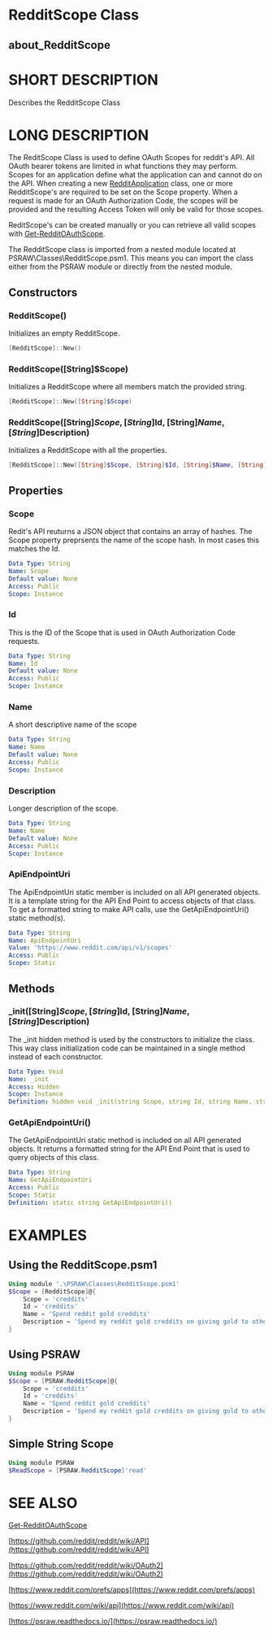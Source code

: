 ﻿# RedditScope Class
## about_RedditScope

# SHORT DESCRIPTION
Describes the RedditScope Class

# LONG DESCRIPTION
The ReditScope Class is used to define OAuth Scopes for reddit's API. All OAuth bearer tokens are limited in what functions they may perform. Scopes for an application define what the application can and cannot do on the API. When creating a new [RedditApplication](https://psraw.readthedocs.io/en/latest/Module/about_RedditApplication)
 class, one or more RedditScope's are required to be set on the Scope property. When a request is made for an OAuth Authorization Code, the scopes will be provided and the resulting Access Token will only be valid for those scopes.

ReditScope's can be created manually or you can retrieve all valid scopes with [Get-RedditOAuthScope](https://psraw.readthedocs.io/en/latest/Module/Get-RedditOAuthScope).

The RedditScope class is imported from a nested module located at PSRAW\Classes\RedditScope.psm1. This means you can import the class either from the PSRAW module or directly from the nested module.


## Constructors

### RedditScope()
Initializes an empty RedditScope.

```powershell
[RedditScope]::New()
```

### RedditScope([String]$Scope)
Initializes a RedditScope where all members match the provided string.

```powershell
[RedditScope]::New([String]$Scope)
```

### RedditScope([String]$Scope, [String]$Id, [String]$Name, [String]$Description)
Initializes a RedditScope with all the properties.

```powershell
[RedditScope]::New([String]$Scope, [String]$Id, [String]$Name, [String]$Description)
```

## Properties

### Scope
Redit's API reuturns a JSON object that contains an array of hashes. The Scope property preprsents the name of the scope hash. In most cases this matches the Id.

```yaml
Data Type: String
Name: Scope
Default value: None
Access: Public
Scope: Instance
```

### Id
This is the ID of the Scope that is used in OAuth Authorization Code requests.

```yaml
Data Type: String
Name: Id
Default value: None
Access: Public
Scope: Instance
```

### Name
A short descriptive name of the scope

```yaml
Data Type: String
Name: Name
Default value: None
Access: Public
Scope: Instance
```

### Description
Longer description of the scope.

```yaml
Data Type: String
Name: Name
Default value: None
Access: Public
Scope: Instance
```

### ApiEndpointUri
The ApiEndpointUri static member is included on all API generated objects. It is a template string for the API End Point to access objects of that class. To get a formatted string to make API calls, use the GetApiEndpointUri() static method(s).

```yaml
Data Type: String
Name: ApiEndpointUri
Value: 'https://www.reddit.com/api/v1/scopes'
Access: Public
Scope: Static
```

## Methods

### _init([String]$Scope, [String]$Id, [String]$Name, [String]$Description)
The _init hidden method is used by the constructors to initialize the class. This way class initialization code can be maintained in a single method instead of each constructor.

```yaml
Data Type: Void
Name: _init
Access: Hidden
Scope: Instance
Definition: hidden void _init(string Scope, string Id, string Name, string Description)
```

### GetApiEndpointUri()
The GetApiEndpointUri static method is included on all API generated objects. It returns a formatted string for the API End Point that is used to query objects of this class.

```yaml
Data Type: String
Name: GetApiEndpointUri
Access: Public
Scope: Static
Definition: static string GetApiEndpointUri()
```

# EXAMPLES

## Using the RedditScope.psm1

```powershell
Using module '.\PSRAW\Classes\RedditScope.psm1'
$Scope = [RedditScope]@{
    Scope = 'creddits'
    Id = 'creddits'
    Name = 'Spend reddit gold creddits'
    Description = 'Spend my reddit gold creddits on giving gold to other users.'
}
```

## Using PSRAW

```powershell
Using module PSRAW
$Scope = [PSRAW.RedditScope]@{
    Scope = 'creddits'
    Id = 'creddits'
    Name = 'Spend reddit gold creddits'
    Description = 'Spend my reddit gold creddits on giving gold to other users.'
}
```

## Simple String Scope

```powershell
Using module PSRAW
$ReadScope = [PSRAW.RedditScope]'read'
```


# SEE ALSO
[Get-RedditOAuthScope](https://psraw.readthedocs.io/en/latest/Module/Get-RedditOAuthScope)

[https://github.com/reddit/reddit/wiki/API](https://github.com/reddit/reddit/wiki/API)

[https://github.com/reddit/reddit/wiki/OAuth2](https://github.com/reddit/reddit/wiki/OAuth2)

[https://www.reddit.com/prefs/apps](https://www.reddit.com/prefs/apps)

[https://www.reddit.com/wiki/api](https://www.reddit.com/wiki/api)

[https://psraw.readthedocs.io/](https://psraw.readthedocs.io/)